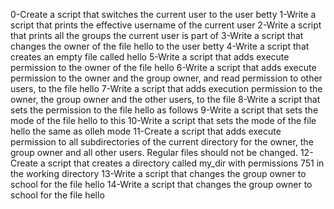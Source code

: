 0-Create a script that switches the current user to the user betty
1-Write a script that prints the effective username of the current user
2-Write a script that prints all the groups the current user is part of
3-Write a script that changes the owner of the file hello to the user betty
4-Write a script that creates an empty file called hello
5-Write a script that adds execute permission to the owner of the file hello
6-Write a script that adds execute permission to the owner and the group owner, and read permission to other users, to the file hello
7-Write a script that adds execution permission to the owner, the group owner and the other users, to the file
8-Write a script that sets the permission to the file hello as follows
9-Write a script that sets the mode of the file hello to this
10-Write a script that sets the mode of the file hello the same as olleh mode
11-Create a script that adds execute permission to all subdirectories of the current directory for the owner, the group owner and all other users. Regular files should not be changed.
12-Create a script that creates a directory called my_dir with permissions 751 in the working directory
13-Write a script that changes the group owner to school for the file hello
14-Write a script that changes the group owner to school for the file hello
